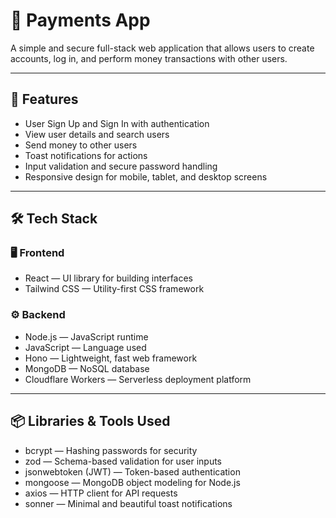 # 💸 Payments App

A simple and secure full-stack web application that allows users to create accounts, log in, and perform money transactions with other users.

---

## 🚀 Features

- User Sign Up and Sign In with authentication
- View user details and search users
- Send money to other users
- Toast notifications for actions
- Input validation and secure password handling
- Responsive design for mobile, tablet, and desktop screens

---

## 🛠️ Tech Stack

### 🖥️ Frontend

- React — UI library for building interfaces
- Tailwind CSS — Utility-first CSS framework

### ⚙️ Backend

- Node.js — JavaScript runtime
- JavaScript — Language used
- Hono — Lightweight, fast web framework
- MongoDB — NoSQL database
- Cloudflare Workers — Serverless deployment platform

---

## 📦 Libraries & Tools Used

- bcrypt — Hashing passwords for security
- zod — Schema-based validation for user inputs
- jsonwebtoken (JWT) — Token-based authentication
- mongoose — MongoDB object modeling for Node.js
- axios — HTTP client for API requests
- sonner — Minimal and beautiful toast notifications
